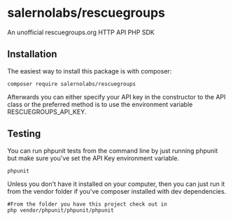 # salernolabs/rescuegroups

An unofficial rescuegroups.org HTTP API PHP SDK

## Installation

The easiest way to install this package is with composer:

    composer require salernolabs/rescuegroups
    
Afterwards you can either specify your API key in the constructor to the API class or the preferred method is to use the environment variable RESCUEGROUPS_API_KEY.

## Testing

You can run phpunit tests from the command line by just running phpunit but make sure you've set the API Key environment variable.

    phpunit
    
Unless you don't have it installed on your computer, then you can just run it from the vendor folder if you've composer installed with dev dependencies.

    #From the folder you have this project check out in
    php vendor/phpunit/phpunit/phpunit